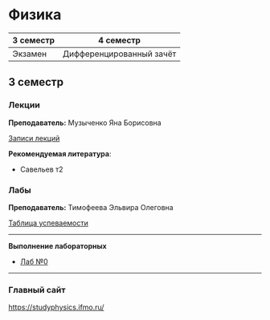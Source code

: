 # Физика

|3 семестр|4 семестр|
|---|---|
|Экзамен|Дифференцированный зачёт|

## 3 семестр
### Лекции

**Преподаватель:** Музыченко Яна Борисовна

[Записи лекций](https://www.youtube.com/playlist?list=PLj7ewET2KEJyHMgQv9qI4pLtGii3qhkKf)

**Рекомендуемая литература**:
* Савельев т2

### Лабы

**Преподаватель:** Тимофеева Эльвира Олеговна

[Таблица успеваемости](https://docs.google.com/spreadsheets/d/1jdBXanA0Ixc2c9KLpdExGMcN7mNKOHD351mYA2D4Y-4/edit#gid=0)

---
**Выполнение лабораторных**
* [Лаб №0](https://github.com/IISergeyII/ITMO-Personal/tree/master/Files/Physics/Lab0)

---

### Главный сайт
https://studyphysics.ifmo.ru/
